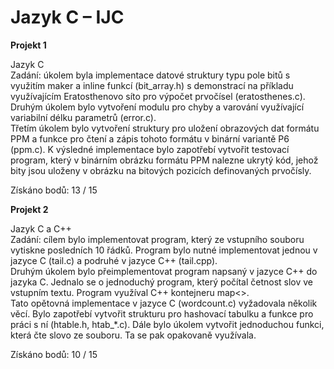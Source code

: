 # Jazyk C – IJC
**Projekt 1**  
  
Jazyk C  
Zadání: úkolem byla implementace datové struktury typu pole bitů s využitím maker a inline funkcí (bit_array.h) s demonstrací na příkladu využívajícím Eratosthenovo síto pro výpočet prvočísel (eratosthenes.c).  
Druhým úkolem bylo vytvoření modulu pro chyby a varování využívající variabilní délku parametrů (error.c).  
Třetím úkolem bylo vytvoření struktury pro uložení obrazových dat formátu PPM a funkce pro čtení a zápis tohoto formátu v binární variantě P6 (ppm.c). K výsledné implementace bylo zapotřebí vytvořit testovací program, který v binárním obrázku formátu PPM nalezne ukrytý kód, jehož bity jsou uloženy v obrázku na bitových pozicích definovaných prvočísly.  
  
Získáno bodů: 13 / 15  
  
**Projekt 2**  
  
Jazyk C a C++  
Zadání: cílem bylo implementovat program, který ze vstupního souboru vytiskne posledních 10 řádků. Program bylo nutné implementovat jednou v jazyce C (tail.c) a podruhé v jazyce C++ (tail.cpp).  
Druhým úkolem bylo přeimplementovat program napsaný v jazyce C++ do jazyka C. Jednalo se o jednoduchý program, který počítal četnost slov ve vstupním textu. Program využíval C++ kontejneru map<>.  
Tato opětovná implementace v jazyce C (wordcount.c) vyžadovala několik věcí. Bylo zapotřebí vytvořit strukturu pro hashovací tabulku a funkce pro práci s ní (htable.h, htab_*.c). Dále bylo úkolem vytvořit jednoduchou funkci, která čte slovo ze souboru. Ta se pak opakovaně využívala.  
  
Získáno bodů: 10 / 15  
